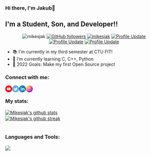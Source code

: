### Hi there, I'm Jakub👋 

## I'm a Student, Son, and Developer!!

<p align="center"> 
    <img src="https://komarev.com/ghpvc/?username=mikesjak" alt="mikesjak"/>   
    <a href="https://github.com/mikesjak?tab=followers"><img alt="GitHub followers" src="https://img.shields.io/github/followers/mikesjak?color=4C1&logo=github"></a>    
    <a href="https://github.com/mikesjak?tab=repositories" target="_blank"><img src="https://badges.pufler.dev/repos/mikesjak" alt="mikesjak"/></a> 
    <a href="https://github.com/mikesjak/mikesjak" target="_blank"><img alt="Profile Update" src="https://img.shields.io/github/last-commit/mikesjak/mikesjak?label=Profile%20update&style=fflat-square&color=brightgreen"></a>
    <a href="https://www.codewars.com/users/mikesjak" target="_blank"><img height=20 alt="Profile Update" src="https://cdn.icon-icons.com/icons2/2530/PNG/512/codewars_button_icon_151901.png"></a>
    <a href="https://www.hackerrank.com/jakubmikesak" target="_blank"><img height=20 alt="Profile Update" src="https://cdn.icon-icons.com/icons2/2530/PNG/512/hackerrank_button_icon_151894.png"></a>
</p> 
<!--![](https://komarev.com/ghpvc/?username=mikesjak&color=74ec8b) >-->

- 📚  I'm currently in my third semester at CTU FIT!
- 🌱  I’m currently learning C, C++, Python
- 🥅  2022 Goals: Make my first Open Source project

### Connect with me:

[<img align="left" alt="YouTube" width="22px" src="youtube.png" />][youtube]
[<img align="left" alt="Twitter" width="22px" src="twitter.png" />][twitter]
[<img align="left" alt="LinkedIn" width="22px" src="linkedin.png" />][linkedin]
[<img align="left" alt="Instagram" width="22px" src="instagram.png" />][instagram]

<br />

### My stats:

<a href="https://github.com/anuraghazra/github-readme-stats"><img align="center" src="https://github-readme-stats.vercel.app/api?username=mikesjak&show_icons=true&include_all_commits=true&theme=tokyonight&hide_border=true" alt="Mikesjak's github stats" /></a>  
<a href="https://github.com/anuraghazra/github-readme-stats"><img align="center" src="https://github-readme-streak-stats.herokuapp.com/?user=mikesjak&theme=tokyonight" alt="Mikesjak's github streak" /></a>  
<br />

### Languages and Tools:

<a href="https://github.com/anuraghazra/github-readme-stats"><img align="center" src="https://github-readme-stats.vercel.app/api/top-langs/?username=mikesjak&layout=compact&theme=tokyonight&hide_border=true" /></a> 

<br />

[twitter]: https://twitter.com/mikesjak
[youtube]: https://www.youtube.com/channel/UCBNrdjR4b70gMnjh8_wSP7w
[instagram]: https://www.instagram.com/kubamikesu/
[linkedin]: https://www.linkedin.com/in/mikesjak/
